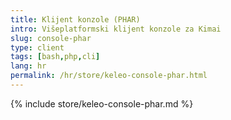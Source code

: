 ```yaml
---
title: Klijent konzole (PHAR)
intro: Višeplatformski klijent konzole za Kimai
slug: console-phar
type: client
tags: [bash,php,cli]
lang: hr
permalink: /hr/store/keleo-console-phar.html
---
```


{% include store/keleo-console-phar.md %}
